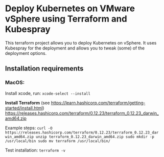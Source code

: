 # Deploy Kubernetes on VMware vSphere using Terraform and Kubespray
This terraform project allows you to deploy Kubernetes on vSphere. It uses Kubespray for the deployment and allows you to tweak (some) of the deployment options.

## Installation requirements

### MacOS:
Install xcode, run:
`xcode-select --install`

**Install Terraform**
(see https://learn.hashicorp.com/terraform/getting-started/install.html)
https://releases.hashicorp.com/terraform/0.12.23/terraform_0.12.23_darwin_amd64.zip

Example steps:
`curl -O https://releases.hashicorp.com/terraform/0.12.23/terraform_0.12.23_darwin_amd64.zip
unzip terraform_0.12.23_darwin_amd64.zip
sudo mkdir -p /usr/local/bin
sudo mv terraform /usr/local/bin/`

Test installation:
`terraform -v`